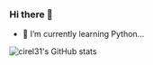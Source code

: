 ### Hi there 👋
- 🌱 I’m currently learning Python...

![cirel31's GitHub stats](https://github-readme-stats-git-masterrstaa-rickstaa.vercel.app/api?username=cirel31&&show_icons=true&theme=dark)
<!--
**cirel31/cirel31** is a ✨ _special_ ✨ repository because its `README.md` (this file) appears on your GitHub profile.

Here are some ideas to get you started:

- 🔭 I’m currently working on ...
- 🌱 I’m currently learning ...
- 👯 I’m looking to collaborate on ...
- 🤔 I’m looking for help with ...
- 💬 Ask me about ...
- 📫 How to reach me: ...
- 😄 Pronouns: ...
- ⚡ Fun fact: ...
-->
